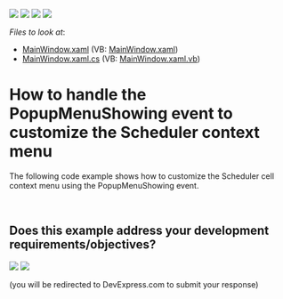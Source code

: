 <!-- default badges list -->
![](https://img.shields.io/endpoint?url=https://codecentral.devexpress.com/api/v1/VersionRange/128655968/17.2.3%2B)
[![](https://img.shields.io/badge/Open_in_DevExpress_Support_Center-FF7200?style=flat-square&logo=DevExpress&logoColor=white)](https://supportcenter.devexpress.com/ticket/details/T575003)
[![](https://img.shields.io/badge/📖_How_to_use_DevExpress_Examples-e9f6fc?style=flat-square)](https://docs.devexpress.com/GeneralInformation/403183)
[![](https://img.shields.io/badge/💬_Leave_Feedback-feecdd?style=flat-square)](#does-this-example-address-your-development-requirementsobjectives)
<!-- default badges end -->
<!-- default file list -->
*Files to look at*:

* [MainWindow.xaml](./CS/PopUpMenuShowingEvent/MainWindow.xaml) (VB: [MainWindow.xaml](./VB/PopUpMenuShowingEvent/MainWindow.xaml))
* [MainWindow.xaml.cs](./CS/PopUpMenuShowingEvent/MainWindow.xaml.cs) (VB: [MainWindow.xaml.vb](./VB/PopUpMenuShowingEvent/MainWindow.xaml.vb))
<!-- default file list end -->
# How to handle the PopupMenuShowing event to customize the Scheduler context menu


The following code example shows how to customize the Scheduler cell context menu using the PopupMenuShowing event.

<br/>


<!-- feedback -->
## Does this example address your development requirements/objectives?

[<img src="https://www.devexpress.com/support/examples/i/yes-button.svg"/>](https://www.devexpress.com/support/examples/survey.xml?utm_source=github&utm_campaign=wpf-scheduler-handle-popupmenushowing-event-to-customize-context-menus&~~~was_helpful=yes) [<img src="https://www.devexpress.com/support/examples/i/no-button.svg"/>](https://www.devexpress.com/support/examples/survey.xml?utm_source=github&utm_campaign=wpf-scheduler-handle-popupmenushowing-event-to-customize-context-menus&~~~was_helpful=no)

(you will be redirected to DevExpress.com to submit your response)
<!-- feedback end -->
